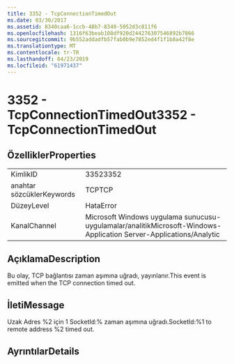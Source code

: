 ```yaml
---
title: 3352 - TcpConnectionTimedOut
ms.date: 03/30/2017
ms.assetid: 8340caa6-1ccb-48b7-8340-5052d3c811f6
ms.openlocfilehash: 1316f63beab108df920d244276307546892b7866
ms.sourcegitcommit: 9b552addadfb57fab0b9e7852ed4f1f1b8a42f8e
ms.translationtype: MT
ms.contentlocale: tr-TR
ms.lasthandoff: 04/23/2019
ms.locfileid: "61971437"
---
```

# <a name="3352---tcpconnectiontimedout"></a><span data-ttu-id="54998-102">3352 - TcpConnectionTimedOut</span><span class="sxs-lookup"><span data-stu-id="54998-102">3352 - TcpConnectionTimedOut</span></span>
## <a name="properties"></a><span data-ttu-id="54998-103">Özellikler</span><span class="sxs-lookup"><span data-stu-id="54998-103">Properties</span></span>  
  
|||  
|-|-|  
|<span data-ttu-id="54998-104">Kimlik</span><span class="sxs-lookup"><span data-stu-id="54998-104">ID</span></span>|<span data-ttu-id="54998-105">3352</span><span class="sxs-lookup"><span data-stu-id="54998-105">3352</span></span>|  
|<span data-ttu-id="54998-106">anahtar sözcükler</span><span class="sxs-lookup"><span data-stu-id="54998-106">Keywords</span></span>|<span data-ttu-id="54998-107">TCP</span><span class="sxs-lookup"><span data-stu-id="54998-107">TCP</span></span>|  
|<span data-ttu-id="54998-108">Düzey</span><span class="sxs-lookup"><span data-stu-id="54998-108">Level</span></span>|<span data-ttu-id="54998-109">Hata</span><span class="sxs-lookup"><span data-stu-id="54998-109">Error</span></span>|  
|<span data-ttu-id="54998-110">Kanal</span><span class="sxs-lookup"><span data-stu-id="54998-110">Channel</span></span>|<span data-ttu-id="54998-111">Microsoft Windows uygulama sunucusu-uygulamalar/analitik</span><span class="sxs-lookup"><span data-stu-id="54998-111">Microsoft-Windows-Application Server-Applications/Analytic</span></span>|  
  
## <a name="description"></a><span data-ttu-id="54998-112">Açıklama</span><span class="sxs-lookup"><span data-stu-id="54998-112">Description</span></span>  
 <span data-ttu-id="54998-113">Bu olay, TCP bağlantısı zaman aşımına uğradı, yayınlanır.</span><span class="sxs-lookup"><span data-stu-id="54998-113">This event is emitted when the TCP connection timed out.</span></span>  
  
## <a name="message"></a><span data-ttu-id="54998-114">İleti</span><span class="sxs-lookup"><span data-stu-id="54998-114">Message</span></span>  
 <span data-ttu-id="54998-115">Uzak Adres %2 için 1 SocketId:% zaman aşımına uğradı.</span><span class="sxs-lookup"><span data-stu-id="54998-115">SocketId:%1 to remote address %2 timed out.</span></span>  
  
## <a name="details"></a><span data-ttu-id="54998-116">Ayrıntılar</span><span class="sxs-lookup"><span data-stu-id="54998-116">Details</span></span>
